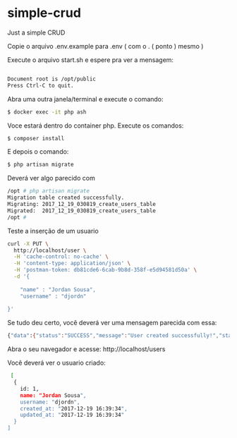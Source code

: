 # simple-crud
Just a simple CRUD

Copie o arquivo .env.example para .env ( com o . ( ponto ) mesmo )

Execute o arquivo start.sh e espere pra ver a mensagem:

```sh

Document root is /opt/public
Press Ctrl-C to quit.

```

Abra uma outra janela/terminal e execute o comando:

```sh
$ docker exec -it php ash
```


Voce estará dentro do container php.
Execute os comandos:

 
```sh
$ composer install 
```

E depois o comando:


```sh
$ php artisan migrate 
```

Deverá ver algo parecido com

```sh
/opt # php artisan migrate
Migration table created successfully.
Migrating: 2017_12_19_030819_create_users_table
Migrated:  2017_12_19_030819_create_users_table
/opt # 
```
Teste a inserção de um usuario
```sh
curl -X PUT \
  http://localhost/user \
  -H 'cache-control: no-cache' \
  -H 'content-type: application/json' \
  -H 'postman-token: db81cde6-6cab-9b8d-358f-e5d94581d50a' \
  -d '{
	
	"name" : "Jordan Sousa",
	"username" : "djordn"
	
}'
```

Se tudo deu certo, você deverá ver uma mensagem parecida com essa:

```sh
{"data":{"status":"SUCCESS","message":"User created successfully!","status_code":201}}% 
```

Abra o seu navegador e acesse: http://localhost/users

Você deverá ver o usuario criado:

```sh
 [
  {
    id: 1,
    name: "Jordan Sousa",
    username: "djordn",
    created_at: "2017-12-19 16:39:34",
    updated_at: "2017-12-19 16:39:34"
  }
]
```
